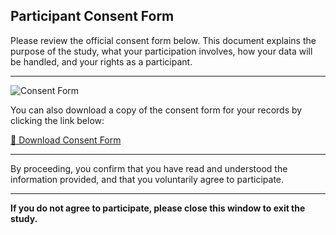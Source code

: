 
## Participant Consent Form

Please review the official consent form below. This document explains the purpose of the study, what your participation involves, how your data will be handled, and your rights as a participant.

---

![Consent Form](https://thchara.github.io/ThinkAloud/ZendoStudy8/assets/ConsentFormImage.png)

You can also download a copy of the consent form for your records by clicking the link below:

<a href="https://thchara.github.io/ThinkAloud/ZendoStudy8/assets/ConsentForm.pdf" download>📄 Download Consent Form</a>

---

By proceeding, you confirm that you have read and understood the information provided, and that you voluntarily agree to participate.

---

**If you do not agree to participate, please close this window to exit the study.**

